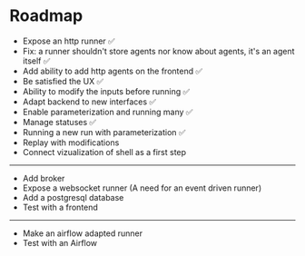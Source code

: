 # Roadmap

- Expose an http runner ✅
- Fix: a runner shouldn't store agents nor know about agents, it's an agent itself ✅
- Add ability to add http agents on the frontend ✅
- Be satisfied the UX ✅
- Ability to modify the inputs before running ✅
- Adapt backend to new interfaces ✅
- Enable parameterization and running many ✅
- Manage statuses ✅
- Running a new run with parameterization ✅
- Replay with modifications
- Connect vizualization of shell as a first step

---

- Add broker
- Expose a websocket runner (A need for an event driven runner)
- Add a postgresql database
- Test with a frontend

---

- Make an airflow adapted runner
- Test with an Airflow
